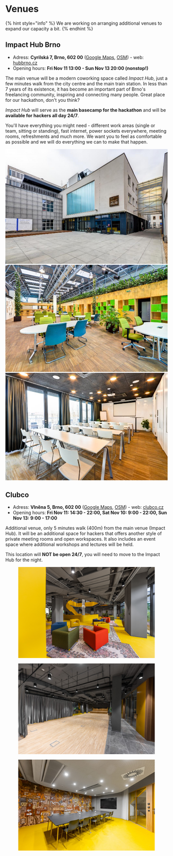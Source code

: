 # Venues

{% hint style="info" %}
We are working on arranging additional venues to expand our capacity a bit.
{% endhint %}

## Impact Hub Brno

* Adress: **Cyrilská 7, Brno, 602 00** ([Google Maps](https://goo.gl/maps/wutjvk8jCFuDcvSG6), [OSM](https://www.openstreetmap.org/way/339769163)) - web: [hubbrno.cz](https://www.hubbrno.cz/en/)
* Opening hours: **Fri Nov 11 13:00 - Sun Nov 13 20:00 (nonstop!)**

The main venue will be a modern coworking space called _Impact Hub_, just a few minutes walk from the city centre and the main train station. In less than 7 years of its existence, it has become an important part of Brno's freelancing community, inspiring and connecting many people. Great place for our hackathon, don't you think?

_Impact Hub_ will serve as the **main basecamp for the hackathon** and will be **available for hackers all day 24/7**.

You'll have everything you might need - different work areas (single or team, sitting or standing), fast internet, power sockets everywhere, meeting rooms, refreshments and much more. We want you to feel as comfortable as possible and we will do everything we can to make that happen.

![](../../.gitbook/assets/impact-hub-1.jpeg) ![](../../.gitbook/assets/impact-hub-3.jpeg) ![](../../.gitbook/assets/impact-hub-4.jpeg)

## Clubco

* Adress: **Vlněna 5, Brno, 602 00** ([Google Maps](https://g.page/clubco-brno?share), [OSM](https://www.openstreetmap.org/node/8848071783)) - web: [clubco.cz](https://clubco.cz/)
* Opening hours: **Fri Nov 11: 14:30 - 22:00, Sat Nov 10: 9:00 - 22:00, Sun Nov 13: 9:00 - 17:00**

Additional venue, only 5 minutes walk (400m) from the main venue (Impact Hub). It will be an additional space for hackers that offers another style of private meeting rooms and open workspaces. It also includes an event space where additional workshops and lectures will be held.

This location will **NOT be open 24/7**, you will need to move to the Impact Hub for the night.

<div>

<figure><img src="../../.gitbook/assets/clubco4.jpeg" alt=""><figcaption></figcaption></figure>

 

<figure><img src="../../.gitbook/assets/clubco2.jpeg" alt=""><figcaption></figcaption></figure>

 

<figure><img src="../../.gitbook/assets/clubco1.jpeg" alt=""><figcaption></figcaption></figure>

</div>

